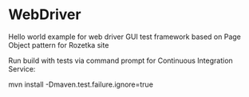 # WebDriver
Hello world example for web driver GUI test framework based on Page Object pattern for Rozetka site

Run build with tests via command prompt for Continuous Integration Service:

mvn install -Dmaven.test.failure.ignore=true

